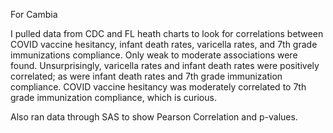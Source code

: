 For Cambia

I pulled data from CDC and FL heath charts to look for correlations between COVID vaccine hesitancy, infant death rates, varicella rates, and 7th grade immunizations compliance.  Only weak to moderate associations were found.  Unsurprisingly, varicella rates and infant death rates were positively correlated; as were infant death rates and 7th grade immunization compliance.  COVID vaccine hesitancy was moderately correlated to 7th grade immunization compliance, which is curious.

Also ran data through SAS to show Pearson Correlation and p-values.
